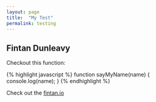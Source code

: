 ```yaml
---
layout: page
title:  "My Test"
permalink: testing
---
```

## Fintan Dunleavy

Checkout this function:

{% highlight javascript %}
function sayMyName(name) {
	console.log(name);
}
{% endhighlight %}

Check out the [fintan.io][fintan.io]

[fintan.io]: https://fintan.io